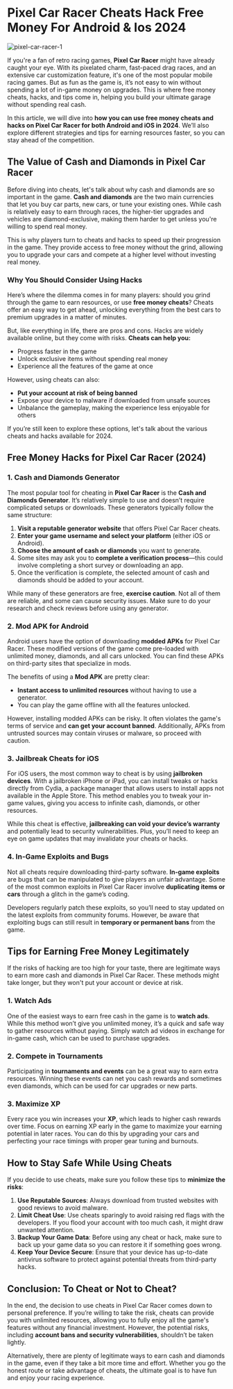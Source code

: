 # Pixel Car Racer Cheats Hack Free Money For Android & Ios 2024

![pixel-car-racer-1](https://github.com/user-attachments/assets/32fd159c-992c-45f9-a15a-0b4097d8b068)


If you're a fan of retro racing games, **Pixel Car Racer** might have already caught your eye. With its pixelated charm, fast-paced drag races, and an extensive car customization feature, it's one of the most popular mobile racing games. But as fun as the game is, it’s not easy to win without spending a lot of in-game money on upgrades. This is where free money cheats, hacks, and tips come in, helping you build your ultimate garage without spending real cash.

In this article, we will dive into **how you can use free money cheats and hacks on Pixel Car Racer for both Android and iOS in 2024**. We’ll also explore different strategies and tips for earning resources faster, so you can stay ahead of the competition.

## The Value of Cash and Diamonds in Pixel Car Racer

Before diving into cheats, let's talk about why cash and diamonds are so important in the game. **Cash and diamonds** are the two main currencies that let you buy car parts, new cars, or tune your existing ones. While cash is relatively easy to earn through races, the higher-tier upgrades and vehicles are diamond-exclusive, making them harder to get unless you're willing to spend real money.

This is why players turn to cheats and hacks to speed up their progression in the game. They provide access to free money without the grind, allowing you to upgrade your cars and compete at a higher level without investing real money.

### Why You Should Consider Using Hacks

Here’s where the dilemma comes in for many players: should you grind through the game to earn resources, or use **free money cheats**? Cheats offer an easy way to get ahead, unlocking everything from the best cars to premium upgrades in a matter of minutes.

But, like everything in life, there are pros and cons. Hacks are widely available online, but they come with risks. **Cheats can help you:**

- Progress faster in the game
- Unlock exclusive items without spending real money
- Experience all the features of the game at once

However, using cheats can also:

- **Put your account at risk of being banned**
- Expose your device to malware if downloaded from unsafe sources
- Unbalance the gameplay, making the experience less enjoyable for others

If you’re still keen to explore these options, let's talk about the various cheats and hacks available for 2024.

## Free Money Hacks for Pixel Car Racer (2024)

### 1. **Cash and Diamonds Generator**

The most popular tool for cheating in **Pixel Car Racer** is the **Cash and Diamonds Generator**. It’s relatively simple to use and doesn’t require complicated setups or downloads. These generators typically follow the same structure:

1. **Visit a reputable generator website** that offers Pixel Car Racer cheats.
2. **Enter your game username and select your platform** (either iOS or Android).
3. **Choose the amount of cash or diamonds** you want to generate.
4. Some sites may ask you to **complete a verification process**—this could involve completing a short survey or downloading an app.
5. Once the verification is complete, the selected amount of cash and diamonds should be added to your account.

While many of these generators are free, **exercise caution**. Not all of them are reliable, and some can cause security issues. Make sure to do your research and check reviews before using any generator.

### 2. **Mod APK for Android**

Android users have the option of downloading **modded APKs** for Pixel Car Racer. These modified versions of the game come pre-loaded with unlimited money, diamonds, and all cars unlocked. You can find these APKs on third-party sites that specialize in mods.

The benefits of using a **Mod APK** are pretty clear:

- **Instant access to unlimited resources** without having to use a generator.
- You can play the game offline with all the features unlocked.
  
However, installing modded APKs can be risky. It often violates the game's terms of service and **can get your account banned**. Additionally, APKs from untrusted sources may contain viruses or malware, so proceed with caution.

### 3. **Jailbreak Cheats for iOS**

For iOS users, the most common way to cheat is by using **jailbroken devices**. With a jailbroken iPhone or iPad, you can install tweaks or hacks directly from Cydia, a package manager that allows users to install apps not available in the Apple Store. This method enables you to tweak your in-game values, giving you access to infinite cash, diamonds, or other resources.

While this cheat is effective, **jailbreaking can void your device’s warranty** and potentially lead to security vulnerabilities. Plus, you’ll need to keep an eye on game updates that may invalidate your cheats or hacks.

### 4. **In-Game Exploits and Bugs**

Not all cheats require downloading third-party software. **In-game exploits** are bugs that can be manipulated to give players an unfair advantage. Some of the most common exploits in Pixel Car Racer involve **duplicating items or cars** through a glitch in the game’s coding.

Developers regularly patch these exploits, so you’ll need to stay updated on the latest exploits from community forums. However, be aware that exploiting bugs can still result in **temporary or permanent bans** from the game.

## Tips for Earning Free Money Legitimately

If the risks of hacking are too high for your taste, there are legitimate ways to earn more cash and diamonds in Pixel Car Racer. These methods might take longer, but they won't put your account or device at risk.

### 1. **Watch Ads**

One of the easiest ways to earn free cash in the game is to **watch ads**. While this method won’t give you unlimited money, it’s a quick and safe way to gather resources without paying. Simply watch ad videos in exchange for in-game cash, which can be used to purchase upgrades.

### 2. **Compete in Tournaments**

Participating in **tournaments and events** can be a great way to earn extra resources. Winning these events can net you cash rewards and sometimes even diamonds, which can be used for car upgrades or new parts.

### 3. **Maximize XP**

Every race you win increases your **XP**, which leads to higher cash rewards over time. Focus on earning XP early in the game to maximize your earning potential in later races. You can do this by upgrading your cars and perfecting your race timings with proper gear tuning and burnouts.

## How to Stay Safe While Using Cheats

If you decide to use cheats, make sure you follow these tips to **minimize the risks**:

1. **Use Reputable Sources**: Always download from trusted websites with good reviews to avoid malware.
2. **Limit Cheat Use**: Use cheats sparingly to avoid raising red flags with the developers. If you flood your account with too much cash, it might draw unwanted attention.
3. **Backup Your Game Data**: Before using any cheat or hack, make sure to back up your game data so you can restore it if something goes wrong.
4. **Keep Your Device Secure**: Ensure that your device has up-to-date antivirus software to protect against potential threats from third-party hacks.

## Conclusion: To Cheat or Not to Cheat?

In the end, the decision to use cheats in Pixel Car Racer comes down to personal preference. If you’re willing to take the risk, cheats can provide you with unlimited resources, allowing you to fully enjoy all the game's features without any financial investment. However, the potential risks, including **account bans and security vulnerabilities**, shouldn’t be taken lightly.

Alternatively, there are plenty of legitimate ways to earn cash and diamonds in the game, even if they take a bit more time and effort. Whether you go the honest route or take advantage of cheats, the ultimate goal is to have fun and enjoy your racing experience.
